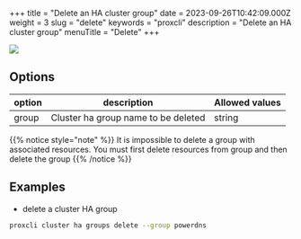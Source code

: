 +++
title = "Delete an HA cluster group"
date = 2023-09-26T10:42:09.000Z
weight = 3
slug = "delete"
keywords = "proxcli"
description = "Delete an HA cluster group"
menuTitle = "Delete"
+++


![](/images/proxcli_cluster_ha_groups_delete_help.png)

## Options

|option|description|Allowed values|
|---|---|---|
|group|Cluster ha group name to be deleted|string|


{{% notice style="note" %}}
It is impossible to delete a group with associated resources. You must first delete resources from group and then delete the group
{{% /notice %}}


## Examples

- delete a cluster HA group

```bash
proxcli cluster ha groups delete --group powerdns
```

